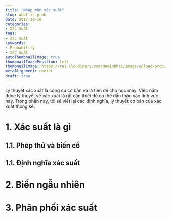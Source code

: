 ```yaml
---
title: "Nhập môn xác suất"
slug: what-is-prob
date: 2017-10-10
categories:
- Xác Suất
tags:
- Xác Suất
keywords:
- Probability
- Xác Suất
autoThumbnailImage: true
thumbnailImagePosition: left
thumbnailImage: https://res.cloudinary.com/dominhhai/image/upload/prob/icon.png
metaAlignment: center
draft: true
---
```

Lý thuyết xác xuất là công cụ cơ bản và là tiền đề cho học máy. Việc nắm được lý thuyết về xác xuất là rất cần thiết để có thể dấn thân vào lĩnh vực này. Trong phần này, tôi sẽ viết lại các định nghĩa, lý thuyết cơ bản của xác xuất thống kê.
<!--more-->

<!--toc-->

# 1. Xác suất là gì
## 1.1. Phép thử và biến cố
## 1.1. Định nghĩa xác suất
# 2. Biến ngẫu nhiên
# 3. Phân phối xác suất
